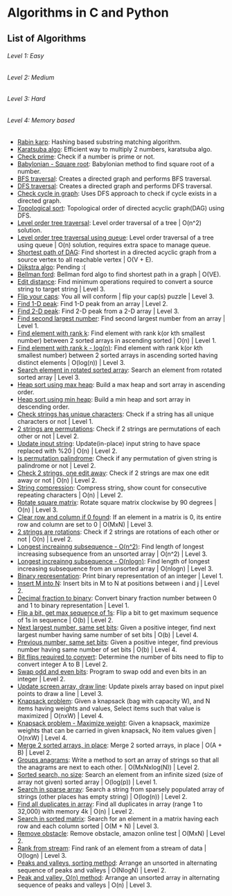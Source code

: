 # Algorithms in C and Python

## List of Algorithms

###### Level 1: Easy
###### Level 2: Medium
###### Level 3: Hard
###### Level 4: Memory based

- [Rabin karp](rabin_karp.c): Hashing based substring matching algorithm.
- [Karatsuba algo](karatsuba.py): Efficient way to multiply 2 numbers, karatsuba algo.
- [Check prime](is_prime.go): Check if a number is prime or not.
- [Babylonian - Square root](babylonian_square_root.go): Babylonian method to find square root of a number.
- [BFS traversal](bfs.py): Creates a directed graph and performs BFS traversal.
- [DFS traversal](dfs.py): Creates a directed graph and performs DFS traversal.
- [Check cycle in graph](cycle_in_graph.py): Uses DFS approach to check if cycle exists in a directed graph.
- [Topological sort](topological_sort.py): Topological order of directed acyclic graph(DAG) using DFS.
- [Level order tree traversal](level_order_tree_traversal.c): Level order traversal of a tree | O(n^2) solution.
- [Level order tree traversal using queue](level_order_tree_traversal_using_queue.c): Level order traversal of a tree using queue | O(n) solution, requires extra space to manage queue.
- [Shortest path of DAG](shortest_path_for_DAG.py): Find shortest in a directed acyclic graph from a source vertex to all reachable vertex | O(V + E).
- [Dijkstra algo](dijkstra.py): Pending :(
- [Bellman ford](bellman_ford.py): Bellman ford algo to find shortest path in a graph | O(VE).
- [Edit distance](edit_distance.c): Find minimum operations required to convert a source string to target string | Level 3.
- [Flip your caps](flip_your_cap.c): You all will conform | flip your cap(s) puzzle | Level 3.
- [Find 1-D peak](find_peak_element.c): Find 1-D peak from an array | Level 2.
- [Find 2-D peak](find_2d_peak.c): Find 2-D peak from a 2-D array | Level 3.
- [Find second largest number](second_largest_in_array.c): Find second largest number from an array | Level 1.
- [Find element with rank k](rank_k_element_in_2_sorted_array_O_k.c): Find element with rank k(or kth smallest number) between 2 sorted arrays in ascending sorted | O(n) | Level 1.
- [Find element with rank k - log(n)](rank_k_element_in_2_sorted_array_log_k.c): Find element with rank k(or kth smallest number) between 2 sorted arrays in ascending sorted having distinct elements | O(log(n)) | Level 3.
- [Search element in rotated sorted array](search_in_rotated_sorted_array.c): Search an element from rotated sorted array | Level 3.
- [Heap sort using max heap](heap_sort_using_max_heap.c): Build a max heap and sort array in ascending order.
- [Heap sort using min heap](heap_sort_using_min_heap.c): Build a min heap and sort array in descending order.
- [Check strings has unique characters](unique_characters_check_in_string.c): Check if a string has all unique characters or not | Level 1.
- [2 strings are permutations](strings_permutation_check.c): Check if 2 strings are permutations of each other or not | Level 2.
- [Update input string](url_formatter.c): Update(in-place) input string to have space replaced with %20 | O(n) | Level 2.
- [Is permutation palindrome](is_any_permutation_palindrome.c): Check if any permutation of given string is palindrome or not | Level 2.
- [Check 2 strings, one edit away](are_two_strings_one_edit_away.c): Check if 2 strings are max one edit away or not | O(n) | Level 2.
- [String compression](string_compression.c): Compress string, show count for consecutive repeating characters | O(n) | Level 2.
- [Rotate square matrix](rotate_matrix.c): Rotate square matrix clockwise by 90 degrees | O(n) | Level 3.
- [Clear row and column if 0 found](clear_matrix_rows_and_coulmns.c): If an element in a matrix is 0, its entire row and column are set to 0 | O(MxN) | Level 3.
- [2 strings are rotations](are_2_strings_rotations.c): Check if 2 strings are rotations of each other or not | O(n) | Level 2.
- [Longest increainng subsequence - O(n^2)](LIS_O_n2.c): Find length of longest increasing subsequence from an unsorted array | O(n^2) | Level 3.
- [Longest increainng subsequence - O(nlogn)](LIS_O_nlogn.c): Find length of longest increasing subsequence from an unsorted array | O(nlogn) | Level 3.
- [Binary representation](binary_representation.c): Print binary representation of an integer | Level 1.
- [Insert M into N](insert_bits_from_M_into_N.c): Insert bits in M to N at positions between i and j | Level 2.
- [Decimal fraction to binary](decimal_fraction_to_binary.c): Convert binary fraction number between 0 and 1 to binary representation | Level 1.
- [Flip a bit, get max sequence of 1s](flip_a_bit_to_get_max_seq_of_ones.c): Flip a bit to get maximum sequence of 1s in sequence | O(b) | Level 2.
- [Next largest number, same set bits](next_largest_same_num_of_bits_set.c): Given a positive integer, find next largest number having same number of set bits | O(b) | Level 4.
- [Previous number, same set bits](previous_num_having_same_num_of_bits_set.c): Given a positive integer, find previous number having same number of set bits | O(b) | Level 4.
- [Bit flips required to convert](bits_flipped_to_convert.c): Determine the number of bits need to flip to convert integer A to B | Level 2.
- [Swap odd and even bits](swap_odd_even_bits.c): Program to swap odd and even bits in an integer | Level 2.
- [Update screen array, draw line](draw_line.c): Update pixels array based on input pixel points to draw a line | Level 3.
- [Knapsack problem](knapsack.c): Given a knapsack (bag with capacity W), and N items having weights and values, Select items such that value is maximized | O(nxW) | Level 4.
- [Knapsack problem - Maximize weight](knapsack_maximize_weight.c): Given a knapsack, maximize weights that can be carried in given knapsack, No item values given | O(nxW) | Level 4.
- [Merge 2 sorted arrays, in place](merge_2_sorted_arrays_in_place.c): Merge 2 sorted arrays, in place | O(A + B) | Level 2.
- [Groups anagrams](group_anagrams.py): Write a method to sort an array of strings so that all the anagrams are next to each other. | O(MxNxlog(N)) | Level 2.
- [Sorted search, no size](search_in_infinite_sorted_array.c): Search an element from an infinite sized (size of array not given) sorted array | O(log(p)) | Level 1.
- [Search in sparse array](search_string_in_sparse_array.py): Search a string from sparsely populated array of strings (other places has empty string) | O(log(n)) | Level 2.
- [Find all duplicates in array](find_duplicates_in_4k_space.c): Find all duplicates in array (range 1 to 32,000) with memory 4k | O(n) | Level 2.
- [Search in sorted matrix](sorted_matrix_search.c): Search for an element in a matrix having each row and each column sorted | O(M + N) | Level 3.
- [Remove obstacle](remove_obstacle.py): Remove obstacle, amazon online test | O(MxN) | Level 2.
- [Rank from stream](rank_from_stream.c): Find rank of an element from a stream of data | O(logn) | Level 3.
- [Peaks and valleys, sorting method](peaks_and_valleys_O_nlogn.py): Arrange an unsorted in alternating sequence of peaks and valleys | O(NlogN) | Level 2.
- [Peak and valley, O(n) method](peaks_and_valleys_O_n.py): Arrange an unsorted array in alternating sequence of peaks and valleys | O(n) | Level 3.
